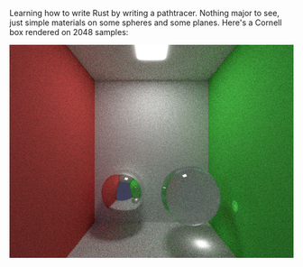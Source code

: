 Learning how to write Rust by writing a pathtracer. Nothing major to see, just simple materials on
some spheres and some planes. Here's a Cornell box rendered on 2048 samples:

![alt text](https://raw.githubusercontent.com/loukoum/pathtracer-rs/master/cornell-box.png)

